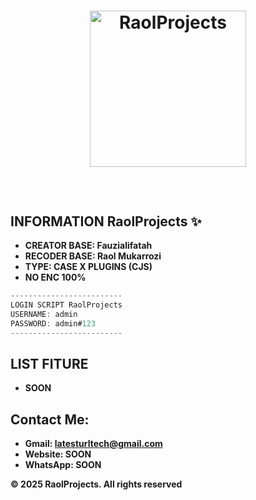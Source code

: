 <h1 align="center">
	<img width="250" src="https://github.com/latesturl/dbRaolProjects/raw/refs/heads/main/media/Yuichiro.jpg" alt="RaolProjects"><p>
</h1>

<br>

## INFORMATION RaolProjects ✨
- **CREATOR BASE: Fauzialifatah**
- **RECODER BASE: Raol Mukarrozi**
- **TYPE: CASE X PLUGINS (CJS)**
- **NO ENC 100%**
```csharp
-------------------------
LOGIN SCRIPT RaolProjects
USERNAME: admin
PASSWORD: admin#123
-------------------------
```
## LIST FITURE
- **SOON**

## Contact Me:
- **Gmail: latesturltech@gmail.com**
- **Website: SOON**
- **WhatsApp: SOON**


**© 2025 RaolProjects. All rights reserved**

